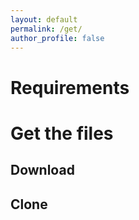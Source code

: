 ```yaml
---
layout: default
permalink: /get/
author_profile: false
---
```


# Requirements

# Get the files

## Download

## Clone
